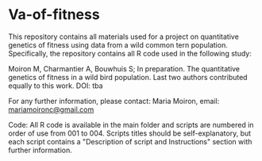 # Va-of-fitness
This repository contains all materials used for a project on quantitative genetics of fitness using data from a wild common tern population. Specifically, the repository contains all R code used in the following study:

Moiron M, Charmantier A, Bouwhuis S; In preparation. The quantitative genetics of fitness in a wild bird population.
Last two authors contributed equally to this work. DOI: tba

For any further information, please contact: Maria Moiron, email: mariamoironc@gmail.com

Code:
All R code is available in the main folder and scripts are numbered in order of use from 001 to 004. Scripts titles should be self-explanatory, but each script contains a "Description of script and Instructions" section with further information.
